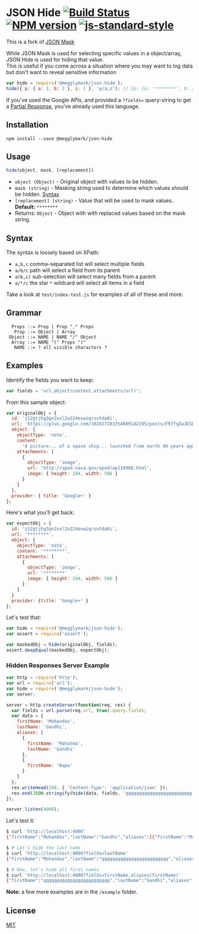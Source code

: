 # JSON Hide [![Build Status](https://img.shields.io/travis/megglymark/json-hide.svg)](http://travis-ci.org/megglymark/json-hide) [![NPM version](https://img.shields.io/npm/v/@megglymark/json-hide.svg)](https://www.npmjs.com/package/@megglymark/json-hide) [![js-standard-style](https://img.shields.io/badge/code%20style-standard-brightgreen.svg)](http://standardjs.com/)

This is a fork of [JSON Mask](https://github.com/nemtsov/json-mask)

While JSON Mask is used for selecting specific values in a object/array, JSON Hide is used for hiding that value. \
This is useful if you come across a situation where you may want to log data but don't want to reveal sensitive information


```js
var hide = require('@megglymark/json-hide');
hide({ p: { a: 1, b: 2 }, z: 1 }, 'p/a,z'); // {p: {a: '********', b: 2}, z: '********'}
```

If you've used the Google APIs, and provided a `?fields=` query-string to get a
[Partial Response](https://developers.google.com/+/api/#partial-responses), you've
already used this language.

## Installation
```
npm install --save @megglymark/json-hide
```
## Usage
```javascript
hide(object, mask, [replacement])
```
 - `object (Object)` - Original object with values to be hidden.
 - `mask (string)` - Masking string used to determine which values should be hidden. [Syntax](##Syntax)
 - `[replacement] (string)` - Value that will be used to mask values. **Default:** `********`
 - Returns: `Object` - Object with with replaced values based on the mask string.

## Syntax

The syntax is loosely based on XPath:

- `a,b,c` comma-separated list will select multiple fields
- `a/b/c` path will select a field from its parent
- `a(b,c)` sub-selection will select many fields from a parent
- `a/*/c` the star `*` wildcard will select all items in a field

Take a look at `test/index-test.js` for examples of all of these and more.

## Grammar

```
  Props ::= Prop | Prop "," Props
   Prop ::= Object | Array
 Object ::= NAME | NAME "/" Object
  Array ::= NAME "(" Props ")"
   NAME ::= ? all visible characters ?
```

## Examples

Identify the fields you want to keep:

```js
var fields = 'url,object(content,attachments/url)';
```

From this sample object:

```js
var originalObj = {
  id: 'z12gtjhq3qn2xxl2o224exwiqruvtda0i',
  url: 'https://plus.google.com/102817283354809142195/posts/F97fqZwJESL',
  object: {
    objectType: 'note',
    content:
      'A picture... of a space ship... launched from earth 40 years ago.',
    attachments: [
      {
        objectType: 'image',
        url: 'http://apod.nasa.gov/apod/ap110908.html',
        image: { height: 284, width: 506 }
      }
    ]
  },
  provider: { title: 'Google+' }
};
```

Here's what you'll get back:

```js
var expectObj = {
  id: 'z12gtjhq3qn2xxl2o224exwiqruvtda0i',
  url: '********',
  object: {
    objectType: 'note',
    content: '********',
    attachments: [
      {
        objectType: 'image',
        url: '********'
        image: { height: 284, width: 506 }
      }
    ]
  }
  provider: {title: 'Google+' }
};
```

Let's test that:

```js
var hide = require('@megglymark/json-hide');
var assert = require('assert');

var maskedObj = hide(originalObj, fields);
assert.deepEqual(maskedObj, expectObj);
```

### Hidden Responses Server Example

```js
var http = require('http');
var url = require('url');
var hide = require('@megglymark/json-hide');
var server;

server = http.createServer(function(req, res) {
  var fields = url.parse(req.url, true).query.fields;
  var data = {
    firstName: 'Mohandas',
    lastName: 'Gandhi',
    aliases: [
      {
        firstName: 'Mahatma',
        lastName: 'Gandhi'
      },
      {
        firstName: 'Bapu'
      }
    ]
  };
  res.writeHead(200, { 'Content-Type': 'application/json' });
  res.end(JSON.stringify(hide(data, fields, 'qqqqqqqqqqqqqqqqqqqqqqqqq')));
});

server.listen(4000);
```

Let's test it:

```bash
$ curl 'http://localhost:4000'
{"firstName":"Mohandas","lastName":"Gandhi","aliases":[{"firstName":"Mahatma","lastName":"Gandhi"},{"firstName":"Bapu"}]}

$ # Let's hide the last name
$ curl 'http://localhost:4000?fields=lastName'
{"firstName":"Mohandas","lastName":"qqqqqqqqqqqqqqqqqqqqqqqqq","aliases":[{"firstName":"Mahatma","lastName":"Gandhi"},{"firstName":"Bapu"}]}

$ # Now, let's hide all first names
$ curl 'http://localhost:4000?fields=firstName,aliases(firstName)'
{"firstName":"qqqqqqqqqqqqqqqqqqqqqqqqq","lastName":"Gandhi","aliases":[{"firstName":"qqqqqqqqqqqqqqqqqqqqqqqqq","lastName":"Gandhi"},{"firstName":"qqqqqqqqqqqqqqqqqqqqqqqqq"}]}
```

**Note:** a few more examples are in the `/example` folder.


## License

[MIT](/LICENSE)
